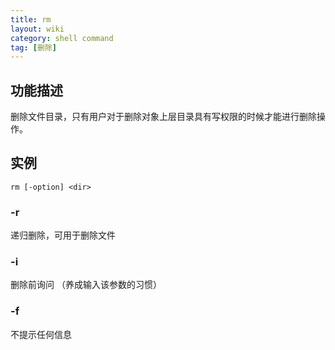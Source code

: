 ```yaml
---
title: rm
layout: wiki
category: shell command
tag: [删除]
---
```


## 功能描述

删除文件目录，只有用户对于删除对象上层目录具有写权限的时候才能进行删除操作。

## 实例

~~~
rm [-option] <dir>
~~~

### -r

递归删除，可用于删除文件

### -i

删除前询问 （养成输入该参数的习惯）

### -f

不提示任何信息
